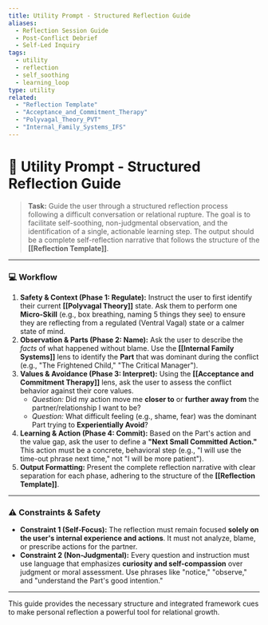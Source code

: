 ```yaml
---
title: Utility Prompt - Structured Reflection Guide
aliases:
  - Reflection Session Guide
  - Post-Conflict Debrief
  - Self-Led Inquiry
tags:
  - utility
  - reflection
  - self_soothing
  - learning_loop
type: utility
related:
  - "Reflection Template"
  - "Acceptance_and_Commitment_Therapy"
  - "Polyvagal_Theory_PVT"
  - "Internal_Family_Systems_IFS"
---
```


<!-- @format -->

# 🧠 Utility Prompt - Structured Reflection Guide

> **Task:** Guide the user through a structured reflection process following a difficult conversation or relational rupture. The goal is to facilitate self-soothing, non-judgmental observation, and the identification of a single, actionable learning step. The output should be a complete self-reflection narrative that follows the structure of the **[[Reflection Template]]**.

---

### 💻 Workflow

1.  **Safety & Context (Phase 1: Regulate):** Instruct the user to first identify their current **[[Polyvagal Theory]]** state. Ask them to perform one **Micro-Skill** (e.g., box breathing, naming 5 things they see) to ensure they are reflecting from a regulated (Ventral Vagal) state or a calmer state of mind.
2.  **Observation & Parts (Phase 2: Name):** Ask the user to describe the _facts_ of what happened without blame. Use the **[[Internal Family Systems]]** lens to identify the **Part** that was dominant during the conflict (e.g., "The Frightened Child," "The Critical Manager").
3.  **Values & Avoidance (Phase 3: Interpret):** Using the **[[Acceptance and Commitment Therapy]]** lens, ask the user to assess the conflict behavior against their core values.
    - _Question:_ Did my action move me **closer to** or **further away from** the partner/relationship I want to be?
    - _Question:_ What difficult feeling (e.g., shame, fear) was the dominant Part trying to **Experientially Avoid**?
4.  **Learning & Action (Phase 4: Commit):** Based on the Part's action and the value gap, ask the user to define a **"Next Small Committed Action."** This action must be a concrete, behavioral step (e.g., "I will use the time-out phrase next time," not "I will be more patient").
5.  **Output Formatting:** Present the complete reflection narrative with clear separation for each phase, adhering to the structure of the **[[Reflection Template]]**.

---

### ⚠️ Constraints & Safety

- **Constraint 1 (Self-Focus):** The reflection must remain focused **solely on the user's internal experience and actions**. It must not analyze, blame, or prescribe actions for the partner.
- **Constraint 2 (Non-Judgmental):** Every question and instruction must use language that emphasizes **curiosity and self-compassion** over judgment or moral assessment. Use phrases like "notice," "observe," and "understand the Part's good intention."

---

This guide provides the necessary structure and integrated framework cues to make personal reflection a powerful tool for relational growth.
